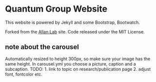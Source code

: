 # Quantum Group Website

This website is powered by Jekyll and some Bootstrap, Bootwatch.

Forked from the [Allan Lab](http://www.allanlab.org) site. Code released under the MIT License.

## note about the carousel

Automatically resized to height 300px, so make sure your image has the same height. In carousel.yml you choose a picture, caption and a subcaption. TODO: 1. link to topic on research/publication page 2. adjust font, fontcolor etc.
